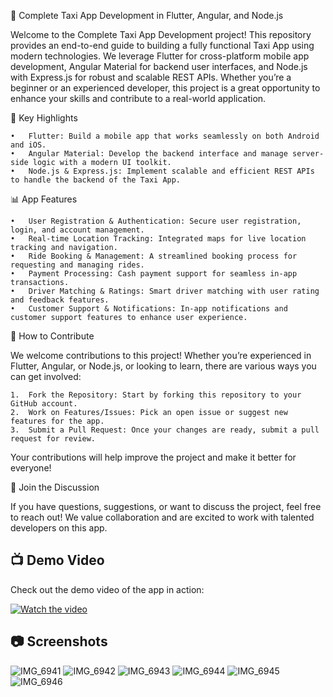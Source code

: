 🚖 Complete Taxi App Development in Flutter, Angular, and Node.js

Welcome to the Complete Taxi App Development project! This repository provides an end-to-end guide to building a fully functional Taxi App using modern technologies. We leverage Flutter for cross-platform mobile app development, Angular Material for backend user interfaces, and Node.js with Express.js for robust and scalable REST APIs. Whether you’re a beginner or an experienced developer, this project is a great opportunity to enhance your skills and contribute to a real-world application.

🌟 Key Highlights

	•	Flutter: Build a mobile app that works seamlessly on both Android and iOS.
	•	Angular Material: Develop the backend interface and manage server-side logic with a modern UI toolkit.
	•	Node.js & Express.js: Implement scalable and efficient REST APIs to handle the backend of the Taxi App.

📊 App Features

	•	User Registration & Authentication: Secure user registration, login, and account management.
	•	Real-time Location Tracking: Integrated maps for live location tracking and navigation.
	•	Ride Booking & Management: A streamlined booking process for requesting and managing rides.
	•	Payment Processing: Cash payment support for seamless in-app transactions.
	•	Driver Matching & Ratings: Smart driver matching with user rating and feedback features.
	•	Customer Support & Notifications: In-app notifications and customer support features to enhance user experience.

🚀 How to Contribute

We welcome contributions to this project! Whether you’re experienced in Flutter, Angular, or Node.js, or looking to learn, there are various ways you can get involved:

	1.	Fork the Repository: Start by forking this repository to your GitHub account.
	2.	Work on Features/Issues: Pick an open issue or suggest new features for the app.
	3.	Submit a Pull Request: Once your changes are ready, submit a pull request for review.

Your contributions will help improve the project and make it better for everyone!

🙌 Join the Discussion

If you have questions, suggestions, or want to discuss the project, feel free to reach out! We value collaboration and are excited to work with talented developers on this app.

## 📺 Demo Video

Check out the demo video of the app in action:

[![Watch the video](https://img.youtube.com/vi/LkzQVjdqOOE/maxresdefault.jpg)](https://www.youtube.com/watch?v=LkzQVjdqOOE)


## 📷 Screenshots
![IMG_6941](https://github.com/user-attachments/assets/b8e1f250-e4f1-4e87-b5c8-a952b5de3123)
![IMG_6942](https://github.com/user-attachments/assets/9ae9a8dc-a92c-4f9f-8f0b-d99acd79cb21)
![IMG_6943](https://github.com/user-attachments/assets/8c7b9f4e-b318-4e55-8dbf-afd4a5ba77f8)
![IMG_6944](https://github.com/user-attachments/assets/4bc323ee-b0bb-4064-af76-66d9c4d70632)
![IMG_6945](https://github.com/user-attachments/assets/b2508646-f147-4575-b6f7-3fbd6c2760bd)
![IMG_6946](https://github.com/user-attachments/assets/a917db69-de54-402e-815a-f27967b3f15e)


